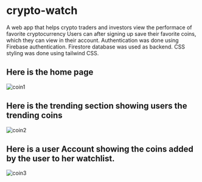 # crypto-watch
A web app that helps crypto traders and investors view the performace of favorite cryptocurrency
 Users can after signing up save their favorite coins, which they can view in their account.
 Authentication was done using Firebase authentication.
 Firestore database was used as backend.
CSS styling was done using tailwind CSS.

## Here is the home page
![coin1](https://github.com/Elijah-James14/crypto-watch/assets/123472108/dd29e5ae-80ff-46cd-8324-5d28d6c2ff7b)

## Here is the trending section showing users the trending coins
![coin2](https://github.com/Elijah-James14/crypto-watch/assets/123472108/b1900c78-f7a5-4e56-8233-5e89d134d172)

## Here is a user Account showing the coins added by the user to her watchlist.
![coin3](https://github.com/Elijah-James14/crypto-watch/assets/123472108/1c87bb5a-ba97-4ea6-9b2a-0dd924115d86)
